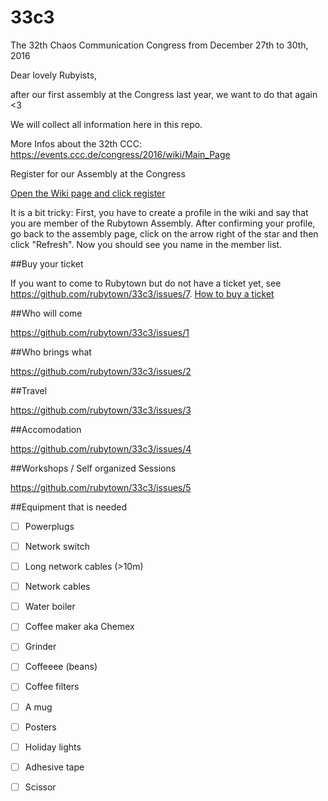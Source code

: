 # 33c3

The 32th Chaos Communication Congress from December 27th to 30th, 2016

Dear lovely Rubyists,

after our first assembly at the Congress last year, we want to do that again <3

We will collect all information here in this repo.

More Infos about the 32th CCC: https://events.ccc.de/congress/2016/wiki/Main_Page

Register for our Assembly at the Congress

[Open the Wiki page and click register](https://events.ccc.de/congress/2016/wiki/Assembly:Rubytown) 

It is a bit tricky: First, you have to create a profile in the wiki and say that you are member of the Rubytown Assembly. After confirming your profile, go back to the assembly page, click on the arrow right of the star and then click "Refresh". Now you should see you name in the member list.

##Buy your ticket

If you want to come to Rubytown but do not have a ticket yet, see https://github.com/rubytown/33c3/issues/7.
[How to buy a ticket](https://events.ccc.de/2015/11/17/32c3-tickes-are-available-now/)

##Who will come

https://github.com/rubytown/33c3/issues/1

##Who brings what

https://github.com/rubytown/33c3/issues/2

##Travel

https://github.com/rubytown/33c3/issues/3

##Accomodation

https://github.com/rubytown/33c3/issues/4

##Workshops / Self organized Sessions

https://github.com/rubytown/33c3/issues/5

##Equipment that is needed

- [ ] Powerplugs
- [ ] Network switch
- [ ] Long network cables (>10m)
- [ ] Network cables

- [ ] Water boiler
- [ ] Coffee maker aka Chemex
- [ ] Grinder
- [ ] Coffeeee (beans)
- [ ] Coffee filters
- [ ] A mug

- [ ] Posters
- [ ] Holiday lights
- [ ] Adhesive tape
- [ ] Scissor

